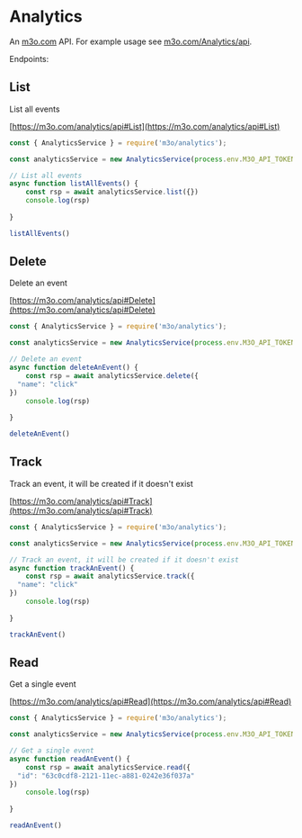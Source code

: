 # Analytics

An [m3o.com](https://m3o.com) API. For example usage see [m3o.com/Analytics/api](https://m3o.com/Analytics/api).

Endpoints:

## List

List all events


[https://m3o.com/analytics/api#List](https://m3o.com/analytics/api#List)

```js
const { AnalyticsService } = require('m3o/analytics');

const analyticsService = new AnalyticsService(process.env.M3O_API_TOKEN)

// List all events
async function listAllEvents() {
	const rsp = await analyticsService.list({})
	console.log(rsp)
	
}

listAllEvents()
```
## Delete

Delete an event


[https://m3o.com/analytics/api#Delete](https://m3o.com/analytics/api#Delete)

```js
const { AnalyticsService } = require('m3o/analytics');

const analyticsService = new AnalyticsService(process.env.M3O_API_TOKEN)

// Delete an event
async function deleteAnEvent() {
	const rsp = await analyticsService.delete({
  "name": "click"
})
	console.log(rsp)
	
}

deleteAnEvent()
```
## Track

Track an event, it will be created if it doesn't exist


[https://m3o.com/analytics/api#Track](https://m3o.com/analytics/api#Track)

```js
const { AnalyticsService } = require('m3o/analytics');

const analyticsService = new AnalyticsService(process.env.M3O_API_TOKEN)

// Track an event, it will be created if it doesn't exist
async function trackAnEvent() {
	const rsp = await analyticsService.track({
  "name": "click"
})
	console.log(rsp)
	
}

trackAnEvent()
```
## Read

Get a single event


[https://m3o.com/analytics/api#Read](https://m3o.com/analytics/api#Read)

```js
const { AnalyticsService } = require('m3o/analytics');

const analyticsService = new AnalyticsService(process.env.M3O_API_TOKEN)

// Get a single event
async function readAnEvent() {
	const rsp = await analyticsService.read({
  "id": "63c0cdf8-2121-11ec-a881-0242e36f037a"
})
	console.log(rsp)
	
}

readAnEvent()
```
